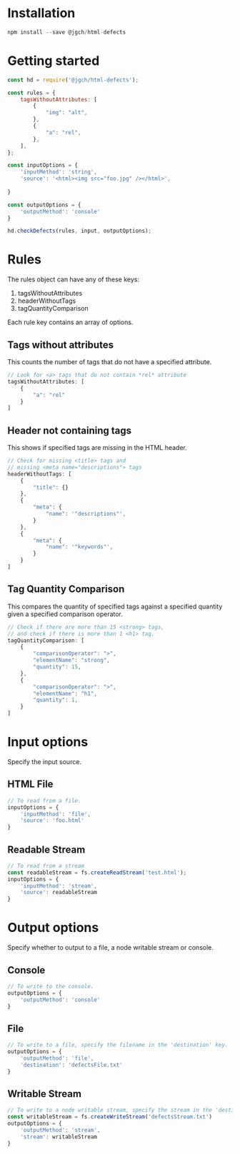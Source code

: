 # Installation

```javascript
npm install --save @jgch/html-defects
```

# Getting started

```javascript
const hd = require('@jgch/html-defects');

const rules = {
	tagsWithoutAttributes: [
		{
			"img": "alt",
		},
		{
			"a": "rel",
		},
	],
};

const inputOptions = {
	'inputMethod': 'string',
	'source': '<html><img src="foo.jpg" /></html>',
	
}

const outputOptions = {
	'outputMethod': 'console'
}

hd.checkDefects(rules, input, outputOptions);
```

# Rules
The rules object can have any of these keys:
1. tagsWithoutAttributes
2. headerWithoutTags
3. tagQuantityComparison

Each rule key contains an array of options.

## Tags without attributes
This counts the number of tags that do not have a specified attribute.

```javascript
// Look for <a> tags that do not contain *rel* attribute
tagsWithoutAttributes: [
	{
		"a": "rel"
	}
]
```

## Header not containing tags
This shows if specified tags are missing in the HTML header.

```javascript
// Check for missing <title> tags and 
// missing <meta name="descriptions"> tags
headerWithoutTags: [
	{
		"title": {}
	},
	{
		"meta": {
			"name": '"descriptions"',
		}
	},
	{
		"meta": {
			"name": '"keywords"',
		}
	}
]
```

## Tag Quantity Comparison
This compares the quantity of specified tags against a specified quantity given a specified comparison operator.

```javascript
// Check if there are more than 15 <strong> tags,
// and check if there is more than 1 <h1> tag.
tagQuantityComparison: [
	{
		"comparisonOperator": ">",
		"elementName": "strong",
		"quantity": 15,
	},
	{
		"comparisonOperator": ">",
		"elementName": "h1",
		"quantity": 1,
	}
]
```
# Input options
Specify the input source.
## HTML File
```javascript
// To read from a file.
inputOptions = {
	'inputMethod': 'file',
	'source': 'foo.html'
}
```
## Readable Stream
```javascript
// To read from a stream
const readableStream = fs.createReadStream('test.html');
inputOptions = {
	'inputMethod': 'stream',
	'source': readableStream
}
```


# Output options
Specify whether to output to a file, a node writable stream or console.
## Console
```javascript
// To write to the console.
outputOptions = {
	'outputMethod': 'console'
}
```
## File
```javascript
// To write to a file, specify the filename in the 'destination' key.
outputOptions = {
	'outputMethod': 'file',
	'destination': 'defectsFile.txt'
}
```

## Writable Stream
```javascript
// To write to a node writable stream, specify the stream in the 'destination' key.
const writableStream = fs.createWriteStream('defectsStream.txt')
outputOptions = {
	'outputMethod': 'stream',
	'stream': writableStream
}
```

